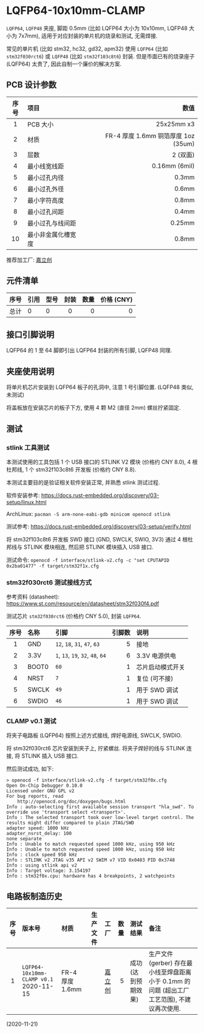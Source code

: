 # LQFP64-10x10mm-CLAMP

`LQFP64`, `LQFP48` 夹座, 脚距 0.5mm (比如 LQFP64 大小为 10x10mm, LQFP48 大小为 7x7mm),
适用于对应封装的单片机的烧录和测试, 无需焊接.

常见的单片机 (比如 stm32, hc32, gd32, apm32) 使用 `LQFP64` (比如 `stm32f030rct6`)
或 `LQFP48` (比如 `stm32f103c8t6`) 封装.
但是市面已有的烧录座子 (LQFP64) 太贵了, 因此自制一个廉价的解决方案.


## PCB 设计参数

| 序号 | 项目 | 数值 |
| :--: | :-- | ---: |
| 1 | PCB 大小 | 25x25mm x3 |
| 2 | 材质 | FR-4 厚度 1.6mm 铜箔厚度 1oz (35um) |
| 3 | 层数 | 2 (双面) |
| 4 | 最小线宽线距 | 0.16mm (6mil) |
| 5 | 最小过孔内径 | 0.3mm |
| 6 | 最小过孔外径 | 0.6mm |
| 7 | 最小字符高度 | 0.8mm |
| 8 | 最小过孔间距 | 0.4mm |
| 9 | 最小过孔与线间距 | 0.25mm |
| 10 | 最小非金属化槽宽度 | 0.8mm |

推荐加工厂: [嘉立创](https://www.jlc.com/)


## 元件清单

| 序号 | 引用 | 型号 | 封装 | 数量 | 价格 (CNY) |
| :--: | :-- | :--- | :--: | --: | ---------: |
| 总计 | 0 | 0 | 0 | 0 | 0 |


## 接口引脚说明

LQFP64 的 1 至 64 脚即引出 LQFP64 封装的所有引脚, LQFP48 同理.


## 夹座使用说明

将单片机芯片安装到 LQFP64 板子的孔洞中, 注意 1 号引脚位置.
(LQFP48 类似, 未测试)

将盖板放在安装芯片的板子下方, 使用 4 颗 M2 (直径 2mm) 螺丝拧紧固定.


## 测试

### stlink 工具测试

本测试使用的工具包括 1 个 USB 接口的 STLINK V2 模块 (价格约 CNY 8.0), 4 根杜邦线,
1 个 stm32f103c8t6 开发板 (价格约 CNY 8.8).

本测试主要目的是验证相关软件安装正常, 并熟悉 stlink 测试过程.

软件安装参考: <https://docs.rust-embedded.org/discovery/03-setup/linux.html>

ArchLinux: `pacman -S arm-none-eabi-gdb minicom openocd stlink`

测试参考: <https://docs.rust-embedded.org/discovery/03-setup/verify.html>

将 stm32f103c8t6 开发板 SWD 接口 (GND, SWCLK, SWIO, 3V3) 通过 4 根杜邦线与 STLINK 模块相连,
然后把 STLINK 模块插入 USB 接口.

测试命令: `openocd -f interface/stlink-v2.cfg -c "set CPUTAPID 0x2ba01477" -f target/stm32f1x.cfg`

### stm32f030rct6 测试接线方式

参考资料 (datasheet): <https://www.st.com/resource/en/datasheet/stm32f030f4.pdf>

测试芯片 `stm32f030rct6` (价格约 CNY 5.0), 封装 `LQFP64`.

| 序号 | 名称 | 引脚 | 引脚数 | 说明 |
| :--: | :-- | :--- | ----: | :--- |
| 1 | GND | `12`, `18`, `31`, `47`, `63` | 5 | 接地 |
| 2 | 3.3V | `1`, `13`, `19`, `32`, `48`, `64` | 6 | 3.3V 电源供电 |
| 3 | BOOT0 | `60` | 1 | 芯片启动模式开关 |
| 4 | NRST | `7` | 1 | 复位 (可不接) |
| 5 | SWCLK | `49` | 1 | 用于 SWD 调试 |
| 6 | SWDIO | `46` | 1 | 用于 SWD 调试 |

### CLAMP v0.1 测试

将夹子电路板 (LQFP64) 按照上述方式接线, 焊好电源线, SWCLK, SWDIO.

将 stm32f030rct6 芯片安装到夹子上, 拧紧螺丝.
将夹子焊好的线与 STLINK 连接, 将 STLINK 插入 USB 接口.

然后测试成功, 如下:

```
> openocd -f interface/stlink-v2.cfg -f target/stm32f0x.cfg
Open On-Chip Debugger 0.10.0
Licensed under GNU GPL v2
For bug reports, read
	http://openocd.org/doc/doxygen/bugs.html
Info : auto-selecting first available session transport "hla_swd". To override use 'transport select <transport>'.
Info : The selected transport took over low-level target control. The results might differ compared to plain JTAG/SWD
adapter speed: 1000 kHz
adapter_nsrst_delay: 100
none separate
Info : Unable to match requested speed 1000 kHz, using 950 kHz
Info : Unable to match requested speed 1000 kHz, using 950 kHz
Info : clock speed 950 kHz
Info : STLINK v2 JTAG v35 API v2 SWIM v7 VID 0x0483 PID 0x3748
Info : using stlink api v2
Info : Target voltage: 3.154197
Info : stm32f0x.cpu: hardware has 4 breakpoints, 2 watchpoints

```


## 电路板制造历史

| 序号 | 版本号 | 材质 | 生产文件 | 工厂 | 数量 | 测试结果 | 备注 |
| :--: | :---- | :--- | :-----: | :--: | --: | :------ | :--- |
| 1 | `LQFP64-10x10mm-CLAMP v0.1` 2020-11-15 | FR-4 厚度 1.6mm | | [嘉立创](https://www.jlc.com/) | 5 | 成功 (达到预期效果) | 生产文件 (gerber) 存在最小线至焊盘距离小于 0.1mm 的问题 (超出工厂工艺范围), 不建议再次使用. |

(2020-11-21)
